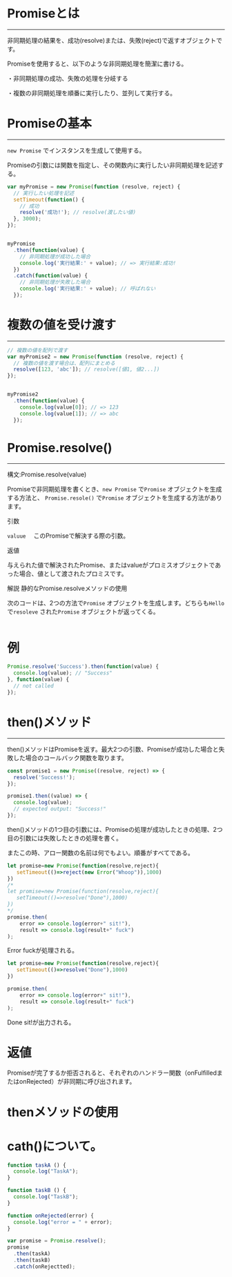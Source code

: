 # Promiseとは

___________________________________________________________________________

非同期処理の結果を、成功(resolve)または、失敗(reject)で返すオブジェクトです。

Promiseを使用すると、以下のような非同期処理を簡潔に書ける。

・非同期処理の成功、失敗の処理を分岐する

・複数の非同期処理を順番に実行したり、並列して実行する。

# Promiseの基本

___________________________________________________________________________

```new Promise```
でインスタンスを生成して使用する。

Promiseの引数には関数を指定し、その関数内に実行したい非同期処理を記述する。

```javascript
var myPromise = new Promise(function (resolve, reject) {
  // 実行したい処理を記述
  setTimeout(function() {
    // 成功
    resolve('成功!'); // resolve(渡したい値)
  }, 3000);
});


myPromise
  .then(function(value) {
    // 非同期処理が成功した場合
    console.log('実行結果:' + value); // => 実行結果:成功!
  })
  .catch(function(value) {
    // 非同期処理が失敗した場合
    console.log('実行結果:' + value); // 呼ばれない
  });
```
# 複数の値を受け渡す

_________________________________________________________________________


```javascript
// 複数の値を配列で渡す
var myPromise2 = new Promise(function (resolve, reject) {
  // 複数の値を渡す場合は、配列にまとめる
  resolve([123, 'abc']); // resolve([値1, 値2...])
});


myPromise2
  .then(function(value) {
    console.log(value[0]); // => 123
    console.log(value[1]); // => abc
  });
```

# Promise.resolve()

________________________________________________________________________


構文:Promise.resolve(value)

Promiseで非同期処理を書くとき、```new Promise```
で```Promise```
オブジェクトを生成する方法と、
```Promise.resole()```
で```Promise```
オブジェクトを生成する方法があります。


引数

```valuue```
 　このPromiseで解決する際の引数。

返値

与えられた値で解決されたPromise、またはvalueがプロミスオブジェクトであった場合、値として渡されたプロミスです。

解説
静的なPromise.resolveメソッドの使用

次のコードは、2つの方法で```Promise```
オブジェクトを生成します。どちらも```Hello```
で```resoleve```
された```Promise```
オブジェクトが返ってくる。

```javascript

```


# 例

```javascript
Promise.resolve('Success').then(function(value) {
  console.log(value); // "Success"
}, function(value) {
  // not called
});
```

# then()メソッド

_______________________________________________________________________________________________________

then()メソッドはPromiseを返す。最大2つの引数、Promiseが成功した場合と失敗した場合のコールバック関数を取ります。

```javascript
const promise1 = new Promise((resolve, reject) => {
  resolve('Success!');
});

promise1.then((value) => {
  console.log(value);
  // expected output: "Success!"
});

```
then()メソッドの1つ目の引数には、Promiseの処理が成功したときの処理、2つ目の引数には失敗したときの処理を書く。

またこの時、アロー関数の名前は何でもよい。順番がすべてである。

```javascript
let promise=new Promise(function(resolve,reject){
   setTimeout(()=>reject(new Error("Whoop")),1000)
})
/*
let promise=new Promise(function(resolve,reject){
   setTimeout(()=>resolve("Done"),1000)
})
*/
promise.then(
	error => console.log(error+" sit!"),
	result => console.log(result+" fuck")
);
```
Error fuckが処理される。

```javascript
let promise=new Promise(function(resolve,reject){
   setTimeout(()=>resolve("Done"),1000)
})

promise.then(
	error => console.log(error+" sit!"),
	result => console.log(result+" fuck")
);
```
Done sit!が出力される。
# 返値

Promiseが完了するか拒否されると、それぞれのハンドラー関数（onFulfilledまたはonRejected）が非同期に呼び出されます。


# thenメソッドの使用

# cath()について。
```javascript
function taskA () {
  console.log("TaskA");
}

function taskB () {
  console.log("TaskB");
}

function onRejected(error) {
  console.log("error = " + error);
}

var promise = Promise.resolve();
promise
  .then(taskA)
  .then(taskB)
  .catch(onRejectted);
```
